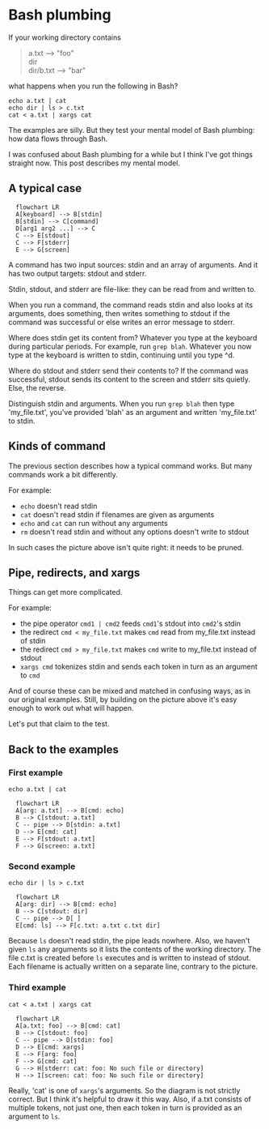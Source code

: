 # Bash plumbing

If your working directory contains

> a.txt --> "foo"<br>
> dir<br>
> dir/b.txt --> "bar"
 
what happens when you run the following in Bash?

`echo a.txt | cat`<br>
`echo dir | ls > c.txt`<br>
`cat < a.txt | xargs cat`

The examples are silly. But they test your mental model of Bash plumbing: how data flows through Bash.

I was confused about Bash plumbing for a while but I think I've got things straight now. This post describes my mental model.

## A typical case

```mermaid
  flowchart LR
  A[keyboard] --> B[stdin]
  B[stdin] --> C[command]
  D[arg1 arg2 ...] --> C
  C --> E[stdout]
  C --> F[stderr]
  E --> G[screen] 
```

A command has two input sources: stdin and an array of arguments. And it has two output targets: stdout and stderr.

Stdin, stdout, and stderr are file-like: they can be read from and written to.

When you run a command, the command reads stdin and also looks at its arguments, does something, then writes something to stdout if the command was successful or else writes an error message to stderr.

Where does stdin get its content from? Whatever you type at the keyboard during particular periods. For example, run `grep blah`. Whatever you now type at the keyboard is written to stdin, continuing until you type ^d.

Where do stdout and stderr send their contents to? If the command was successful, stdout sends its content to the screen and stderr sits quietly. Else, the reverse.

Distinguish stdin and arguments. When you run `grep blah` then type 'my_file.txt', you've provided 'blah' as an argument and written 'my_file.txt' to stdin.

## Kinds of command

The previous section describes how a typical command works. But many commands work a bit differently.

For example:

  - `echo` doesn't read stdin
  - `cat` doesn't read stdin if filenames are given as arguments
  - `echo` and `cat` can run without any arguments
  - `rm` doesn't read stdin and without any options doesn't write to stdout

In such cases the picture above isn't quite right: it needs to be pruned.

## Pipe, redirects, and xargs

Things can get more complicated.

For example:

  - the pipe operator `cmd1 | cmd2` feeds `cmd1`'s stdout into `cmd2`'s stdin
  - the redirect `cmd < my_file.txt` makes `cmd` read from my_file.txt instead of stdin
  - the redirect `cmd > my_file.txt` makes `cmd` write to my_file.txt instead of stdout
  - `xargs cmd` tokenizes stdin and sends each token in turn as an argument to `cmd`

And of course these can be mixed and matched in confusing ways, as in our original examples. Still, by building on the picture above it's easy enough to work out what will happen.

Let's put that claim to the test.

## Back to the examples

### First example

`echo a.txt | cat`

```mermaid
  flowchart LR
  A[arg: a.txt] --> B[cmd: echo]
  B --> C[stdout: a.txt]
  C -- pipe --> D[stdin: a.txt]
  D --> E[cmd: cat]
  E --> F[stdout: a.txt]
  F --> G[screen: a.txt]
```

### Second example

`echo dir | ls > c.txt`

```mermaid
  flowchart LR
  A[arg: dir] --> B[cmd: echo]
  B --> C[stdout: dir]
  C -- pipe --> D[ ]
  E[cmd: ls] --> F[c.txt: a.txt c.txt dir]
```

Because `ls` doesn't read stdin, the pipe leads nowhere. Also, we haven't given `ls` any arguments so it lists the contents of the working directory. The file c.txt is created before `ls` executes and is written to instead of stdout. Each filename is actually written on a separate line, contrary to the picture.

### Third example

`cat < a.txt | xargs cat`

```mermaid
  flowchart LR
  A[a.txt: foo] --> B[cmd: cat]
  B --> C[stdout: foo]
  C -- pipe --> D[stdin: foo]
  D --> E[cmd: xargs]
  E --> F[arg: foo]
  F --> G[cmd: cat]
  G --> H[stderr: cat: foo: No such file or directory]
  H --> I[screen: cat: foo: No such file or directory]
```

Really, 'cat' is one of `xargs`'s arguments. So the diagram is not strictly correct. But I think it's helpful to draw it this way. Also, if a.txt consists of multiple tokens, not just one, then each token in turn is provided as an argument to `ls`.